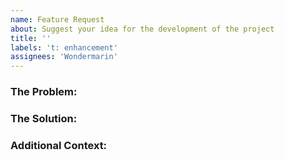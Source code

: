 ```yaml
---
name: Feature Request
about: Suggest your idea for the development of the project
title: ''
labels: 't: enhancement'
assignees: 'Wondermarin'
---
```


### The Problem:

<!--
  A brief description of the problem and why its solution should be implemented in the project.
-->

### The Solution:

<!--
  A brief description of what you want to happen.
-->

### Additional Context:

<!--
  Add any other context about the feature request here.
-->
